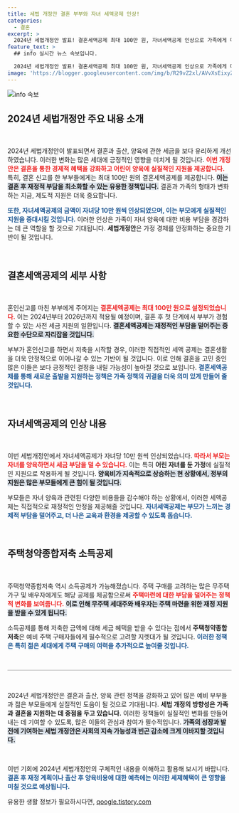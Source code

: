 ```yaml
---
title: 세법 개정안 결혼 부부와 자녀 세액공제 인상!
categories:
  - 결혼
excerpt: >
  2024년 세법개정안 발표! 결혼세액공제 최대 100만 원, 자녀세액공제 인상으로 가족에게 더 많은 혜택이 찾아옵니다. 주택청약도 소득공제 대상에 포함되어, 무주택 가구의 부담을 덜어줄 기회! 클릭해서 자세히 알아보세요!
feature_text: >
  ## info 실시간 뉴스 속보입니다.

  2024년 세법개정안 발표! 결혼세액공제 최대 100만 원, 자녀세액공제 인상으로 가족에게 더 많은 혜택이 찾아옵니다. 주택청약도 소득공제 대상에 포함되어, 무주택 가구의 부담을 덜어줄 기회! 클릭해서 자세히 알아보세요!
image: 'https://blogger.googleusercontent.com/img/b/R29vZ2xl/AVvXsEixyZcFfHzMRdzZMjFBmAUKJYCLCGyLL1o632UiGVXcaFdKo_bkvkuCioo0uUKlGfBVcT3P84aROyZIXSBEx3Aw5nCQ3pTgDom1WDC4m8eifvWiAmWEEVb4x6G_l8C0QH225ldMjyaFvpxGEBGNO37VmDTDMHGhJPq73UglMfDca1-0aw/s1600/blogspot.png'
---
```


<p><img src="https://blogger.googleusercontent.com/img/b/R29vZ2xl/AVvXsEixyZcFfHzMRdzZMjFBmAUKJYCLCGyLL1o632UiGVXcaFdKo_bkvkuCioo0uUKlGfBVcT3P84aROyZIXSBEx3Aw5nCQ3pTgDom1WDC4m8eifvWiAmWEEVb4x6G_l8C0QH225ldMjyaFvpxGEBGNO37VmDTDMHGhJPq73UglMfDca1-0aw/s1600/blogspot.png" alt="info 속보" /></p>

<h2 data-ke-size="size26">2024년 세법개정안 주요 내용 소개</h2>

<p data-ke-size="size16">&nbsp;</p>

<p>2024년 세법개정안이 발표되면서 결혼과 출산, 양육에 관한 세금을 보다 유리하게 개선하였습니다. 이러한 변화는 많은 세대에 긍정적인 영향을 미치게 될 것입니다. <b><span style="color: #ee2323;">이번 개정안은 결혼을 통한 경제적 혜택을 강화하고 어린이 양육에 실질적인 지원을 제공합니다.</span></b> 특히, 결혼 신고를 한 부부들에게는 최대 100만 원의 결혼세액공제를 제공합니다.  <b><span style="background-color: #21538527;">이는 결혼 후 재정적 부담을 최소화할 수 있는 유용한 정책입니다.</span></b> 결혼과 가족의 형태가 변화하는 지금, 제도적 지원은 더욱 중요합니다. </p>

<p><b><span style="color: #1a5490;">또한, 자녀세액공제의 금액이 자녀당 10만 원씩 인상되었으며, 이는 부모에게 실질적인 지원을 증대시킬 것입니다.</span></b> 이러한 인상은 가족이 자녀 양육에 대한 비용 부담을 경감하는 데 큰 역할을 할 것으로 기대됩니다. <b>세법개정안</b>은 가정 경제를 안정화하는 중요한 기반이 될 것입니다.</p>

<p data-ke-size="size16">&nbsp;</p>

<h2 data-ke-size="size26">결혼세액공제의 세부 사항</h2>

<p data-ke-size="size16">&nbsp;</p>

<p>혼인신고를 마친 부부에게 주어지는 <b><span style="color: #ee2323;">결혼세액공제는 최대 100만 원으로 설정되었습니다.</span></b> 이는 2024년부터 2026년까지 적용될 예정이며, 결혼 후 첫 단계에서 부부가 경험할 수 있는 사전 세금 지원의 일환입니다. <b><span style="background-color: #21538527;">결혼세액공제는 재정적인 부담을 덜어주는 중요한 수단으로 자리잡을 것입니다.</span></b> </p>

<p>부부가 혼인신고를 하면서 저축을 시작할 경우, 이러한 직접적인 세액 공제는 결혼생활을 더욱 안정적으로 이어나갈 수 있는 기반이 될 것입니다. 이로 인해 결혼을 고민 중인 많은 이들은 보다 긍정적인 결정을 내릴 가능성이 높아질 것으로 보입니다. <b><span style="color: #1a5490;">결혼세액공제를 통해 새로운 출발을 지원하는 정책은 가족 정책의 귀결을 더욱 의미 있게 만들어 줄 것입니다.</span></b></p>

<p data-ke-size="size16">&nbsp;</p>

<h2 data-ke-size="size26">자녀세액공제의 인상 내용</h2>

<p data-ke-size="size16">&nbsp;</p>

<p>이번 세법개정안에서 자녀세액공제가 자녀당 10만 원씩 인상되었습니다. <b><span style="color: #ee2323;">따라서 부모는 자녀를 양육하면서 세금 부담을 덜 수 있습니다.</span></b> 이는 특히 <b>어린 자녀를 둔 가정</b>에 실질적인 지원으로 작용하게 될 것입니다. <b><span style="background-color: #21538527;">양육비가 지속적으로 상승하는 현 상황에서, 정부의 지원은 많은 부모들에게 큰 힘이 될 것입니다.</span></b></p>

<p>부모들은 자녀 양육과 관련된 다양한 비용들을 감수해야 하는 상황에서, 이러한 세액공제는 직접적으로 재정적인 안정을 제공해줄 것입니다. <b><span style="color: #1a5490;">자녀세액공제는 부모가 느끼는 경제적 부담을 덜어주고, 더 나은 교육과 환경을 제공할 수 있도록 돕습니다.</span></b></p>

<p data-ke-size="size16">&nbsp;</p>

<h2 data-ke-size="size26">주택청약종합저축 소득공제</h2>

<p data-ke-size="size16">&nbsp;</p>

<p>주택청약종합저축 역시 소득공제가 가능해졌습니다. 주택 구매를 고려하는 많은 무주택 가구 및 배우자에게도 해당 공제를 제공함으로써 <b><span style="color: #ee2323;">주택마련에 대한 부담을 덜어주는 정책적 변화를 보여줍니다.</span></b>  <b><span style="background-color: #21538527;">이로 인해 무주택  <b>세대주</b>와 배우자는 주택 마련을 위한 재정 지원을 받을 수 있게 됩니다.</span></b></p>

<p>소득공제를 통해 저축한 금액에 대해 세금 혜택을 받을 수 있다는 점에서 <b>주택청약종합저축</b>은 예비 주택 구매자들에게 필수적으로 고려할 지렛대가 될 것입니다. <b><span style="color: #1a5490;">이러한 정책은 특히 젊은 세대에게 주택 구매의 여력을 추가적으로 높여줄 것입니다.</span></b></p>

<p data-ke-size="size16">&nbsp;</p>

<hr style="height: 2px; border: none; background-color: #cccccc;"/>

<p data-ke-size="size16">&nbsp;</p>

<p>2024년 세법개정안은 결혼과 출산, 양육 관련 정책을 강화하고 있어 많은 예비 부부들과 젊은 부모들에게 실질적인 도움이 될 것으로 기대됩니다. <b>세법 개정의 방향성은 가족과 결혼을 지원하는 데 중점을 두고 있습니다.</b> 이러한 정책들이 실질적인 변화를 만들어내는 데 기여할 수 있도록, 많은 이들의 관심과 참여가 필수적입니다. <b><span style="background-color: #21538527;">가족의 성장과 발전에 기여하는 세법 개정안은 사회의 지속 가능성과 빈곤 감소에 크게 이바지할 것입니다.</span></b> </p>

<p data-ke-size="size16">&nbsp;</p>

<p>이번 기회에 2024년 세법개정안의 구체적인 내용을 이해하고 활용해 보시기 바랍니다. <b><span style="color: #1a5490;">결혼 후 재정 계획이나 출산 후 양육비용에 대한 예측에는 이러한 세제혜택이 큰 영향을 미칠 것으로 예상됩니다.</span></b></p>
유용한 생활 정보가 필요하시다면, <a href="https://qoogle.tistory.com" rel="dofollow">qoogle.tistory.com</a>


